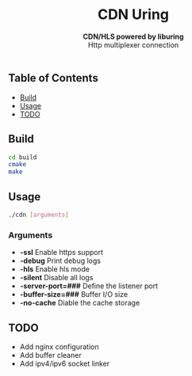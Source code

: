 <h1 align="center">CDN Uring</h1>
<div align="center">
  <strong>CDN/HLS powered by liburing</strong>
</div>
<div align="center">
  Http multiplexer connection
</div>

<br />

## Table of Contents
- [Build](#build)
- [Usage](#usage)
- [TODO](#todo)

## Build 
```sh
cd build
cmake
make
```

## Usage 
```sh
./cdn [arguments]
```
### Arguments
- __-ssl__ Enable https support
- __-debug__ Print debug logs
- __-hls__ Enable hls mode
- __-silent__ Disable all logs
- __-server-port=###__ Define the listener port
- __-buffer-size=###__ Buffer I/O size
- __-no-cache__ Diable the cache storage

## TODO
- Add nginx configuration
- Add buffer cleaner
- Add ipv4/ipv6 socket linker

